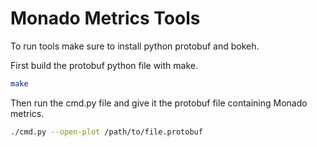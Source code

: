 # Monado Metrics Tools

<!--
Copyright 2022, Collabora, Ltd. and the Monado contributors
SPDX-License-Identifier: BSL-1.0
-->

To run tools make sure to install python protobuf and bokeh.

First build the protobuf python file with make.

```bash
make
```

Then run the cmd.py file and give it the protobuf file containing Monado metrics.

```bash
./cmd.py --open-plot /path/to/file.protobuf
```

